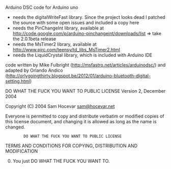 Arduino DSC code for Arduino uno

* needs the digitalWriteFast library. Since the project looks dead I patched the source with some open issues and included a copy here
* needs the PinChangeInt library, available at http://code.google.com/p/arduino-pinchangeint/downloads/list => take the 2.0.1beta release
* needs the MsTimer2 library, available at http://www.pjrc.com/teensy/td_libs_MsTimer2.html
* needs the LiquidCrystal library, which is included with Arduino IDE

code written by Mike Fulbright (http://msfastro.net/articles/arduinodsc/) and adapted by Orlando Andico (http://orlygoingthirty.blogspot.be/2012/01/arduino-bluetooth-digital-setting.html)


  DO WHAT THE FUCK YOU WANT TO PUBLIC LICENSE 
                    Version 2, December 2004 

 Copyright (C) 2004 Sam Hocevar <sam@hocevar.net> 

 Everyone is permitted to copy and distribute verbatim or modified 
 copies of this license document, and changing it is allowed as long 
 as the name is changed. 

            DO WHAT THE FUCK YOU WANT TO PUBLIC LICENSE 
   TERMS AND CONDITIONS FOR COPYING, DISTRIBUTION AND MODIFICATION 

  0. You just DO WHAT THE FUCK YOU WANT TO. 

